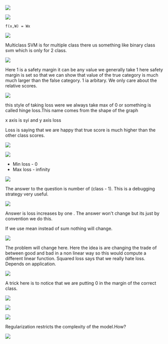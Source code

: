 ![](./images/lecture3/img1.JPG)

![](./images/lecture3/img2.JPG)

```
f(x,W) = Wx
```

![](./images/lecture3/img3.JPG)

Multiclass SVM is for multiple class there us something like binary class svm which is only for 2 class.

![](./images/lecture3/img4.JPG)

Here 1 is a safety margin it can be any value we generally take 1 here safety margin is set so that we can show that value of the true category is much much larger than the false category. 1 ia arbitary. We only care about the relative scores.

![](./images/lecture3/img5.JPG)

this style of taking loss were we always take max of 0 or something is called hinge loss.This name comes from the shape of the graph 

x axis is syi and y axis loss

Loss is saying that we are happy that true score is much higher than the other class scores.

![](./images/lecture3/img6.JPG)

![](./images/lecture3/img7.JPG)

- Min loss - 0
- Max loss - infinity

![](./images/lecture3/img8.JPG)

The answer to the question is number of (class - 1). This is a debugging strategy very useful.

![](./images/lecture3/img9.JPG)

Answer is loss increases by one . The answer won't change but its just by convention we do this.

If we use mean instead of sum nothing will change.

![](./images/lecture3/img10.JPG)

The problem will change here. Here the idea is are changing the trade of between good and bad in a non linear way so this would compute a different linear function. 
Squared loss says that we really hate loss.
Depends on application.

![](./images/lecture3/img11.JPG)

A trick here is to notice that we are putting 0 in the margin of the correct class. 

![](./images/lecture3/img12.JPG)

![](./images/lecture3/img13.JPG)

![](./images/lecture3/img14.JPG)

Regularization restricts the complexity of the model.How?

![](./images/lecture3/img15.JPG)